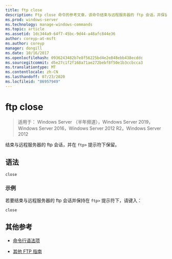 ```yaml
---
title: ftp close
description: Ftp close 命令的参考文章，该命令结束与远程服务器的 ftp 会话，并保留在 ftp 提示符下。
ms.prod: windows-server
ms.technology: manage-windows-commands
ms.topic: article
ms.assetid: 1dc344a9-64f7-45bc-9d44-a48afc844e36
author: coreyp-at-msft
ms.author: coreyp
manager: dongill
ms.date: 10/16/2017
ms.openlocfilehash: 0936243482b7e8f56225bd4e2e848ebb438ecddc
ms.sourcegitcommit: d5e27c1f2f168a71ae272bebf8f50e1b3ccbcca3
ms.translationtype: MT
ms.contentlocale: zh-CN
ms.lasthandoff: 07/23/2020
ms.locfileid: "86957949"
---
```

# <a name="ftp-close"></a>ftp close

> 适用于： Windows Server （半年频道），Windows Server 2019，Windows Server 2016，Windows Server 2012 R2，Windows Server 2012

结束与远程服务器的 ftp 会话，并在 `ftp>` 提示符下保留。

## <a name="syntax"></a>语法

```
close
```

### <a name="examples"></a>示例

若要结束与远程服务器的 ftp 会话并保持在 `ftp>` 提示符下，请键入：

```
close
```

## <a name="additional-references"></a>其他参考

- [命令行语法项](command-line-syntax-key.md)

- [其他 FTP 指南](/previous-versions/orphan-topics/ws.10/cc756013(v=ws.10))
